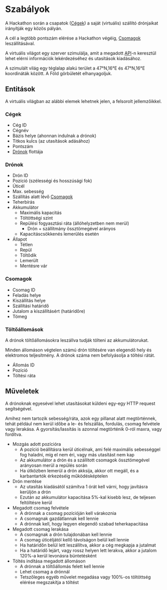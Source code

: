 # Szabályok

A Hackathon során a csapatok ([Cégek](#cegek)) a saját (virtuális) szállító drónjaikat irányítják egy közös pályán.

A cél a legtöbb pontszám elérése a Hackathon végéig, [Csomagok](#csomagok) leszállításával.

A virtuális világot egy szerver szimulálja, amit a megadott [API](https://hackadrone.gazd.info/openapi/)-n keresztül lehet elérni információk lekérdezéséhez és utasítások kiadásához.

A szimulált világ egy téglalap alakú terület a 47°N,16°E és 47°N,16°E koordináták között.
A Föld görbületét elhanyagoljuk.

## Entitások

A virtuális világban az alábbi elemek lehetnek jelen, a felsorolt jellemzőikkel.

### Cégek

- Cég ID
- Cégnév
- Bázis helye (ahonnan indulnak a drónok)
- Titkos kulcs (az utasítások adásához)
- Pontszám
- [Drónok](#dronok) flottája

### Drónok

- Drón ID
- Pozíció (szélességi és hosszúsági fok)
- Úticél
- Max. sebesség
- Szállítás alatt lévő [Csomagok](#csomagok)
- Teherbírás
- Akkumulátor
    - Maximális kapacitás
    - Töltöttségi szint
    - Repülési fogyasztási ráta (állóhelyzetben nem merül)
      - Drón + szállítmány össztömegével arányos
    - Kapacitáscsökkenés lemerülés esetén
- Állapot
    - Tétlen
    - Repül
    - Töltődik
    - Lemerült
    - Mentésre vár

### Csomagok

- Csomag ID
- Feladás helye
- Kiszállítás helye
- Szállítási határidő
- Jutalom a kiszállításért (határidőre)
- Tömeg

### Töltőállomások

A drónok töltőállomásokra leszállva tudják tölteni az akkumulátorukat.

Minden állomáson végtelen számú drón töltésére van elegendő hely és elektromos teljesítmény.
A drónok száma nem befolyásolja a töltési rátát.

- Állomás ID
- Pozíció
- Töltési ráta

## Műveletek

A drónoknak egyesével lehet utasításokat küldeni egy-egy HTTP request segítségével.

Amihez nem tartozik sebesség/ráta, azok egy pillanat alatt megtörténnek, tehát például nem kerül időbe a le- és felszállás, fordulás, csomag felvétele vagy lerakása.
A gyorsítás/lassítás is azonnal megtörténik 0-ról maxra, vagy fordítva.

- Mozgás adott pozícióra
    - A pozíció beállításra kerül úticélnak, ami felé maximális sebességgel fog haladni, míg el nem éri, vagy más utasítást nem kap
    - Az akkumulátor a drón és a szállított csomagok össztömegével arányosan merül a repülés során
    - Ha útközben lemerül a drón akksija, akkor ott megáll, és a karbantartók érkezéséig működésképtelen
- Drón mentése
    - Az utasítás kiadásától számítva 1 órát kell várni, hogy javításra kerüljön a drón
    - Ezután az akkumulátor kapacitása 5%-kal kisebb lesz, de teljesen feltöltésre kerül
- Megadott csomag felvétele
    - A drónnak a csomag pozícióján kell várakoznia
    - A csomagnak gazdátlannak kell lennie
    - A drónnak kell, hogy legyen elegendő szabad teherkapacitása
- Megadott csomag lerakása
    - A csomagnak a drón tulajdonában kell lennie
    - A csomag úticéljától kellő távolságon belül kell lennie
    - Ha határidőn belül lett leszállítva, akkor a cég megkapja a jutalmat
    - Ha a határidő lejárt, vagy rossz helyen lett lerakva, akkor a jutalom 120%-a kerül levonásra büntetésként
- Töltés indítása megadott állomáson
    - A drónnak a töltőállomás felett kell lennie
    - Lehet csomag a drónnál
    - Tetszőleges egyéb művelet megadása vagy 100%-os töltöttség elérése megszakítja a töltést
